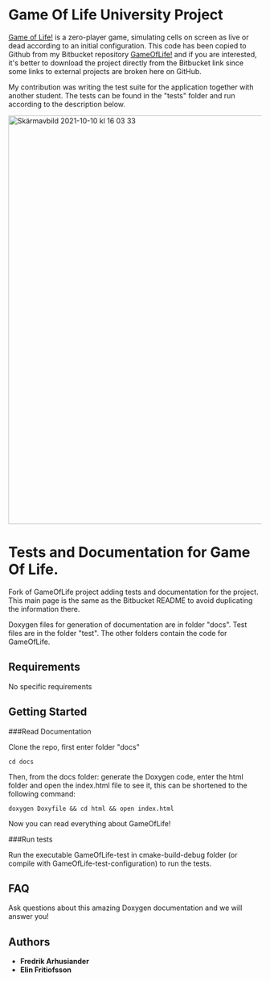 # Game Of Life University Project

[Game of Life!](https://sv.wikipedia.org/wiki/Game_of_Life) is a zero-player game, simulating cells on screen as live or dead according to an initial configuration. This code has been copied to Github from my Bitbucket repository [GameOfLife!](https://bitbucket.org/eli6/gameoflife/src/master/) and if you are interested, it's better to download the project directly from the Bitbucket link since some links to external projects are broken here on GitHub.

My contribution was writing the test suite for the application together with another student. The tests can be found in the "tests" folder and run according to the description below.

<img width="811" alt="Skärmavbild 2021-10-10 kl  16 03 33" src="https://user-images.githubusercontent.com/11839563/136699026-0fdabe5d-b634-43eb-a69b-a1f8246567b0.png">

# Tests and Documentation for Game Of Life.

Fork of GameOfLife project adding tests and documentation for the project. This main page is the same as the Bitbucket README to avoid duplicating the information there.

Doxygen files for generation of documentation are in folder "docs". Test files are in the folder "test". The other folders contain the code for GameOfLife.

## Requirements

No specific requirements

## Getting Started

###Read Documentation

Clone the repo, first enter folder "docs"

```
cd docs
```
Then, from the docs folder: generate the Doxygen code, enter the html folder and open the index.html file to see it, this can be shortened to the following command:

```
doxygen Doxyfile && cd html && open index.html
```

Now you can read everything about GameOfLife!

###Run tests

Run the executable GameOfLife-test in cmake-build-debug folder (or compile with GameOfLife-test-configuration) to run the tests.

## FAQ

Ask questions about this amazing Doxygen documentation and we will answer you!

## Authors

* **Fredrik Arhusiander**
* **Elin Fritiofsson**
